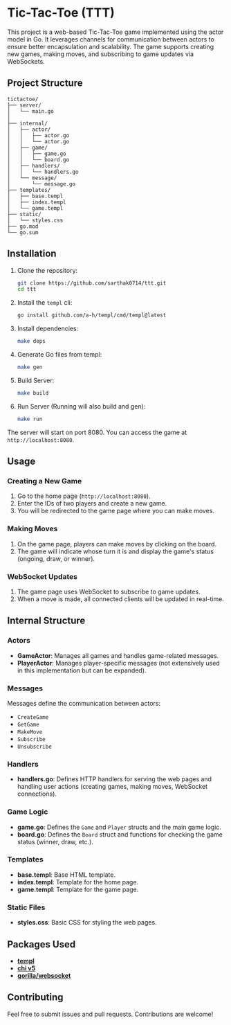 
# Tic-Tac-Toe (TTT)

This project is a web-based Tic-Tac-Toe game implemented using the actor model in Go. It leverages channels for communication between actors to ensure better encapsulation and scalability. The game supports creating new games, making moves, and subscribing to game updates via WebSockets.

## Project Structure

```
tictactoe/
├── server/
│   └── main.go
│
├── internal/
│   ├── actor/
│   │   ├── actor.go
│   │   └── actor.go
│   ├── game/
│   │   ├── game.go
│   │   └── board.go
│   ├── handlers/
│   │   └── handlers.go
│   └── message/
│       └── message.go
├── templates/
│   ├── base.templ
│   ├── index.templ
│   └── game.templ
├── static/
│   └── styles.css
├── go.mod
└── go.sum
```

## Installation

1. Clone the repository:
   ```bash
   git clone https://github.com/sarthak0714/ttt.git
   cd ttt
   ```

2. Install the `templ` cli:
   ```bash
   go install github.com/a-h/templ/cmd/templ@latest
   ```

3. Install dependencies:
   ```bash
   make deps
   ```

4. Generate Go files from templ:
   ```bash
   make gen
   ```

5. Build Server:
   ```bash
   make build
   ```

6. Run Server (Running will also build and gen):
   ```bash
   make run
   ```

The server will start on port 8080. You can access the game at `http://localhost:8080`.

## Usage

### Creating a New Game

1. Go to the home page (`http://localhost:8080`).
2. Enter the IDs of two players and create a new game.
3. You will be redirected to the game page where you can make moves.

### Making Moves

1. On the game page, players can make moves by clicking on the board.
2. The game will indicate whose turn it is and display the game's status (ongoing, draw, or winner).

### WebSocket Updates

1. The game page uses WebSocket to subscribe to game updates.
2. When a move is made, all connected clients will be updated in real-time.

## Internal Structure

### Actors

- **GameActor**: Manages all games and handles game-related messages.
- **PlayerActor**: Manages player-specific messages (not extensively used in this implementation but can be expanded).

### Messages

Messages define the communication between actors:
- `CreateGame`
- `GetGame`
- `MakeMove`
- `Subscribe`
- `Unsubscribe`

### Handlers

- **handlers.go**: Defines HTTP handlers for serving the web pages and handling user actions (creating games, making moves, WebSocket connections).

### Game Logic

- **game.go**: Defines the `Game` and `Player` structs and the main game logic.
- **board.go**: Defines the `Board` struct and functions for checking the game status (winner, draw, etc.).

### Templates

- **base.templ**: Base HTML template.
- **index.templ**: Template for the home page.
- **game.templ**: Template for the game page.

### Static Files

- **styles.css**: Basic CSS for styling the web pages.

## Packages Used

- **[templ](https://github.com/a-h/templ)** 
- **[chi v5](https://github.com/go-chi/chi)**
- **[gorilla/websocket](https://github.com/gorilla/websocket)**


## Contributing

Feel free to submit issues and pull requests. Contributions are welcome!


